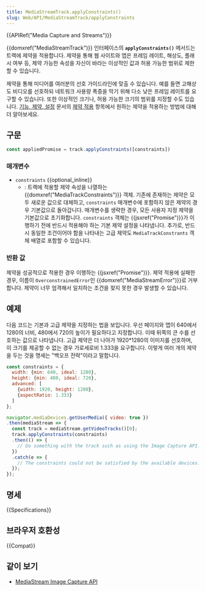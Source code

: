 ```yaml
---
title: MediaStreamTrack.applyConstraints()
slug: Web/API/MediaStreamTrack/applyConstraints
---
```

{{APIRef("Media Capture and Streams")}}

{{domxref("MediaStreamTrack")}} 인터페이스의 **`applyConstraints()`** 메서드는 트랙에 제약을 적용합니다. 제약을 통해 웹 사이트와 앱은 프레임 레이트, 해상도, 플래시 여부 등, 제약 가능한 속성을 자신이 바라는 이상적인 값과 허용 가능한 범위로 제한할 수 있습니다.

제약을 통해 미디어를 여러분의 선호 가이드라인에 맞출 수 있습니다. 예를 들면 고해상도 비디오를 선호하되 네트워크 사용량 폭증을 막기 위해 다소 낮은 프레임 레이트를 요구할 수 있습니다. 또한 이상적인 크기나, 허용 가능한 크기의 범위를 지정할 수도 있습니다. [기능, 제약, 설정](/ko/docs/Web/API/Media_Streams_API/Constraints) 문서의 [제약 적용](/ko/docs/Web/API/Media_Streams_API/Constraints#Applying_constraints) 항목에서 원하는 제약을 적용하는 방법에 대해 더 알아보세요.

## 구문

```js
const appliedPromise = track.applyConstraints([constraints])
```

### 매개변수

- `constraints` {{optional_inline}}
  - : 트랙에 적용할 제약 속성을 나열하는 {{domxref("MediaTrackConstraints")}} 객체. 기존에 존재하는 제약은 모두 새로운 값으로 대체하고, `constraints` 매개변수에 포함하지 않은 제약의 경우 기본값으로 돌아갑니다. 매개변수를 생략한 경우, 모든 사용자 지정 제약을 기본값으로 초기화합니다. `constraints` 객체는 {{jsxref("Promise")}}가 이행하기 전에 반드시 적용해야 하는 기본 제약 설정을 나타냅니다. 추가로, 반드시 동일한 조건이어야 함을 나타내는 고급 제약도 `MediaTrackConstrants` 객체 배열로 포함할 수 있습니다.

### 반환 값

제약을 성공적으로 적용한 경우 이행하는 {{jsxref("Promise")}}. 제약 적용에 실패한 경우, 이름이 `OverconstrainedError`인 {{domxref("MediaStreamError")}}로 거부합니다. 제약이 너무 엄격해서 일치하는 조건을 찾지 못한 경우 발생할 수 있습니다.

## 예제

다음 코드는 기본과 고급 제약을 지정하는 법을 보입니다. 우선 페이지와 앱이 640에서 1280의 너비, 480에서 720의 높이가 필요하다고 지정합니다. 이때 뒤쪽의 큰 수를 선호하는 값으로 나타냅니다. 고급 제약은 더 나아가 1920\*1280의 이미지를 선호하며, 이 크기를 제공할 수 없는 경우 가로세로비 1.333을 요구합니다. 이렇게 여러 개의 제약을 두는 것을 명세는 "백오프 전략"이라고 말합니다.

```js
const constraints = {
  width: {min: 640, ideal: 1280},
  height: {min: 480, ideal: 720},
  advanced: [
    {width: 1920, height: 1280},
    {aspectRatio: 1.333}
  ]
};

navigator.mediaDevices.getUserMedia({ video: true })
.then(mediaStream => {
  const track = mediaStream.getVideoTracks()[0];
  track.applyConstraints(constraints)
  .then(() => {
    // Do something with the track such as using the Image Capture API.
  })
  .catch(e => {
    // The constraints could not be satisfied by the available devices.
  });
});
```

## 명세

{{Specifications}}

## 브라우저 호환성

{{Compat}}

## 같이 보기

- [MediaStream Image Capture API](/ko/docs/Web/API/MediaStream_Image_Capture_API)

